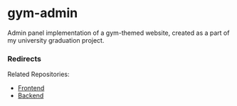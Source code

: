 # gym-admin

Admin panel implementation of a gym-themed website, created as a part of my university graduation project.

### Redirects

Related Repositories:
- [Frontend](https://github.com/sszzmmnn/gym-front)
- [Backend](https://github.com/sszzmmnn/gym-back)

